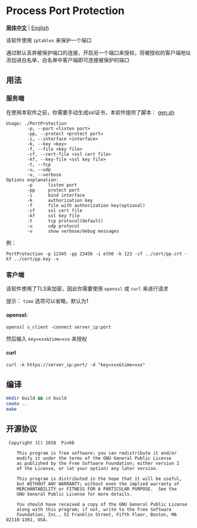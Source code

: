 # Process Port Protection

[**简体中文**](README-zh_CN.md) | [English](README.md)

该软件使用 `iptables` 来保护一个端口

通过默认丢弃被保护端口的连接，开启另一个端口来授权，将被授权的客户端地址添加进白名单，白名单中客户端即可连接被保护的端口

## 用法

### 服务端

在使用本软件之前，你需要手动生成ssl证书，本软件提供了脚本： [gen.sh](cert/gen.sh)

```
Usage: ./PortProtection 
        -p, --port <listen port>
        -pp, --protect <protect port>
        -i, --interface <interface>
        -k, --key <key>
        -f, --file <key file>
        -cf, --cert-file <ssl cert file>
        -kf, --key-file <ssl key file>
        -t, --tcp
        -u, --udp
        -v, --verbose
Options explanation:
        -p      listen port
        -pp     protect port
        -i      bind interface
        -k      authorization key
        -f      file with authorization key(optional)
        -cf     ssl cert file
        -kf     ssl key file
        -t      tcp protocol(default)
        -u      udp protocol
        -v      show verbose/debug messages
```

例：

```
PortProtection -p 12345 -pp 23456 -i eth0 -k 123 -cf ../cert/pp.crt -kf ../cert/pp.key -v
```

### 客户端

该软件使用了TLS来加密，因此你需要使用 `openssl` 或 `curl` 来进行请求

提示： `time` 选项可以省略，默认为1


#### openssl:

```
openssl s_client -connect server_ip:port
```

然后输入 `key=xxx&time=xxx` 来授权


#### curl

```
curl -k https://server_ip:port/ -d "key=xxx&time=xxx"
```

## 编译

```bash
mkdir build && cd build
cmake ..
make
```

## 开源协议

```license
 Copyright (C) 2018  PinkD

    This program is free software; you can redistribute it and/or
    modify it under the terms of the GNU General Public License
    as published by the Free Software Foundation; either version 2
    of the License, or (at your option) any later version.

    This program is distributed in the hope that it will be useful,
    but WITHOUT ANY WARRANTY; without even the implied warranty of
    MERCHANTABILITY or FITNESS FOR A PARTICULAR PURPOSE.  See the
    GNU General Public License for more details.

    You should have received a copy of the GNU General Public License
    along with this program; if not, write to the Free Software
    Foundation, Inc., 51 Franklin Street, Fifth Floor, Boston, MA  02110-1301, USA.
```
